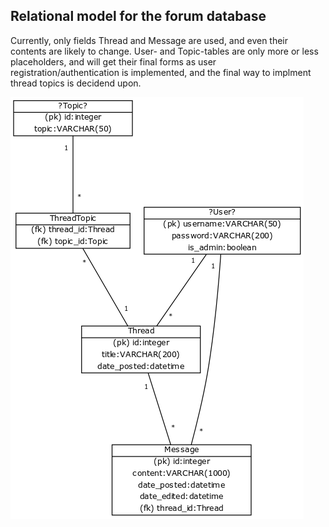 ## Relational model for the forum database

Currently, only fields Thread and Message are used, and even their contents are likely to change. User- and Topic-tables are only more or less placeholders, and will get their final forms as user registration/authentication is implemented, and the final way to implment thread topics is decidend upon.

![WIP relational model](forum_relational_model_WIP.png)